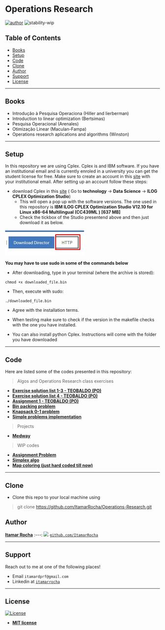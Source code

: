 # Operations Research

[![author](https://img.shields.io/badge/Itamar-Rocha-black.svg)](https://www.linkedin.com/in/itamarrocha) ![stability-wip](https://img.shields.io/badge/stability-work_in_progress-lightgrey.svg)



## Table of Contents
- [Books](#books)
- [Setup](#setup)
- [Code](#code)
- [Clone](#clone)
- [Author](#author)
- [Support](#support)
- [License](#license)
---
## Books
* Introdução à Pesquisa Operaciona (Hiller and lierberman)
* Introduction to linear optimization (Bertsimas)
* Pesquisa Operacional (Arenales)
* Otimização Linear (Maculan-Fampa)
* Operations research aplications and algorithms (Winston)

---
## Setup
In this repository we are using Cplex. Cplex is and IBM software. If you have an institutional email and is currently enroled in a university you can get the student license for free. Make sure to create an account in this <a href="https://my15.digitalexperience.ibm.com/b73a5759-c6a6-4033-ab6b-d9d4f9a6d65b/dxsites/151914d1-03d2-48fe-97d9-d21166848e65/home">site</a> with your institutional email. After setting up an account follow these steps:
* download Cplex in this <a href="https://my15.digitalexperience.ibm.com/b73a5759-c6a6-4033-ab6b-d9d4f9a6d65b/dxsites/151914d1-03d2-48fe-97d9-d21166848e65/technology/data-science">site</a> ( Go to **technology** -> **Data Science** -> **ILOG CPLEX Optimization Studio**)
    * This will open a pop up with the software versions. The one used in this repository is **IBM ILOG CPLEX Optimization Studio V12.10 for Linux x86-64 Multilingual (CC439ML ) [637 MB]**
    * Check the tickbox of the Studio presentend above and then just download it as below. 
<p align="left">
  <img src="download.jpeg" >
</p>

**You may have to use sudo in some of the commands below**
* After downloading, type in your terminal (where the archive is stored):
```shell
chmod +x downloaded_file.bin
```
* Then, execute with sudo:
```shell
./downloaded_file.bin
```
* Agree with the installation terms.
* When testing make sure to check if the version in the makefile checks with the one you have installed.

* You can also install python Cplex. Instructions will come with the folder you have downloaded
---

## Code
Here are listed some of the codes presented in this repository:
> Algos and Operations Research class exercises
* [**Exercise solution list 1-3 - TEOBALDO (PO)**](https://github.com/ItamarRocha/Operations-Research/tree/master/PO_class/list1-3)
* [**Exercise solution list 4 - TEOBALDO (PO)**](https://github.com/ItamarRocha/Operations-Research/tree/master/PO_class/list4)
* [**Assignment 1 - TEOBALDO (PO)**](https://github.com/ItamarRocha/Operations-Research/tree/master/PO_class/assignment_1)
* [**Bin packing problem**](https://github.com/ItamarRocha/Operations-Research/tree/master/algos/binpacking)
* [**Knapsack 0-1 problem**](https://github.com/ItamarRocha/Operations-Research/tree/master/algos/knapsack-01)
* [**Simple problems implementation**](https://github.com/ItamarRocha/Operations-Research/tree/master/algos/cplex_problems/intro)

> Projects
* [**Medway**](https://github.com/ItamarRocha/Operations-Research/tree/master/projects/medway)

> WIP codes
* [**Assignment Problem**](https://github.com/ItamarRocha/Operations-Research/tree/master/algos/assignment_problem)
* [**Simplex algo**](https://github.com/ItamarRocha/Operations-Research/tree/master/algos/simplex)
* [**Map coloring (just hard coded till now)**](https://github.com/ItamarRocha/Operations-Research/tree/master/algos/mapcoloring)
---
## Clone

- Clone this repo to your local machine using
> git clone https://github.com/ItamarRocha/Operations-Research.git

## Author

 <a href="https://www.linkedin.com/in/itamarrocha/" target="_blank">**Itamar Rocha**</a>
:---: 
<img src="https://github.com/ItamarRocha/Data-Analysis-and-Manipulation/raw/master/imgs/profile.JPG" width="200px"> </img>
<a href="http://github.com/ItamarRocha" target="_blank">`github.com/ItamarRocha`</a>

---

## Support

Reach out to me at one of the following places!

- Email `itamardprf@gmail.com` 
- Linkedin at <a href="https://www.linkedin.com/in/itamarrocha/" target="_blank">`itamarrocha`</a>

---

## License

[![License](http://img.shields.io/:license-mit-blue.svg?style=flat-square)](http://badges.mit-license.org)

- **[MIT license](http://opensource.org/licenses/mit-license.php)**

